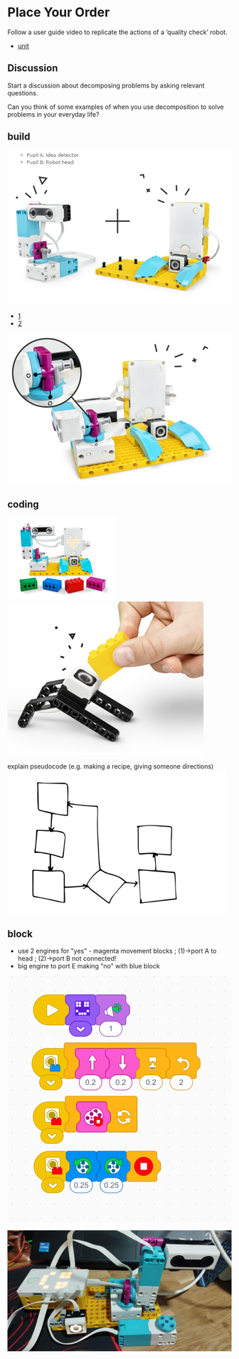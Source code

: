 # Place Your Order

Follow a user guide video to replicate the actions of a ‘quality check’ robot.

* [unit](https://education.lego.com/en-gb/lessons/prime-kickstart-a-business/place-your-order/)



## Discussion

Start a discussion about decomposing problems by asking relevant questions. 

Can you think of some examples of when you use decomposition to solve problems in your everyday life?

## build

![Alt text](image.png)
* [1](https://assets.education.lego.com/v3/assets/blt293eea581807678a/bltac101443c1c22ca4/5ec924890482bd7de694aea7/place-your-order-bi-pdf-book1of2.pdf?locale=en-gb)
* [2](https://assets.education.lego.com/v3/assets/blt293eea581807678a/bltcd9e881400a8b7ea/5ec924f2857d582712bdde53/place-your-order-bi-pdf-book2of2.pdf?locale=en-gb)

![Alt text](image-1.png)


## coding

![Alt text](image-2.png)
![Alt text](image-3.png)

explain pseudocode  (e.g. making a recipe, giving someone directions)
![Alt text](image-4.png)


## block

* use 2 engines for "yes" - magenta movement blocks ;  (1)->port A to head ; (2)->port B not connected!
* big engine to port E making "no" with blue block

![Alt text](image-5.png)

![Alt text](image-6.png)